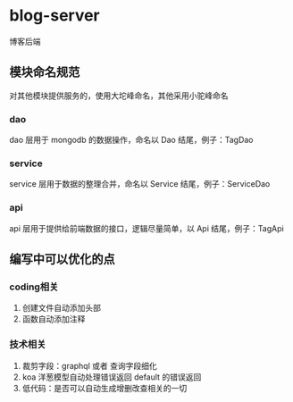 # blog-server
博客后端

## 模块命名规范

对其他模块提供服务的，使用大坨峰命名，其他采用小驼峰命名

### dao

dao 层用于 mongodb 的数据操作，命名以 Dao 结尾，例子：TagDao

### service

service 层用于数据的整理合并，命名以 Service 结尾，例子：ServiceDao

### api

api 层用于提供给前端数据的接口，逻辑尽量简单，以 Api 结尾，例子：TagApi



## 编写中可以优化的点

### coding相关

1. 创建文件自动添加头部
2. 函数自动添加注释

### 技术相关

1. 裁剪字段：graphql 或者 查询字段细化
2. koa 洋葱模型自动处理错误返回 default 的错误返回
3. 低代码：是否可以自动生成增删改查相关的一切
